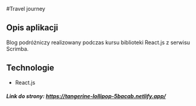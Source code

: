 #Travel journey


## Opis aplikacji

Blog podróżniczy realizowany podczas kursu biblioteki React.js z serwisu Scrimba.




## Technologie 

* React.js



##### Link do strony: https://tangerine-lollipop-5bacab.netlify.app/


